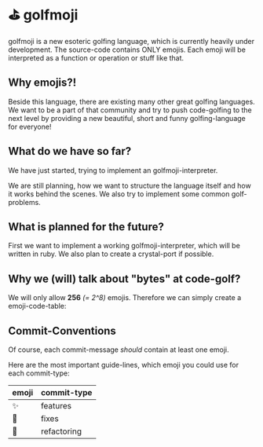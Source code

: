 # ⛳️ golfmoji

golfmoji is a new esoteric golfing language, which is currently heavily under development. The source-code contains ONLY emojis. Each emoji will be interpreted as a function or operation or stuff like that.

## Why emojis?!
Beside this language, there are existing many other great golfing languages.
We want to be a part of that community and try to push code-golfing to the next level by providing a new beautiful, short and funny golfing-language for everyone!

## What do we have so far?
We have just started, trying to implement an golfmoji-interpreter.

We are still planning, how we want to structure the language itself and how it works behind the scenes.
We also try to implement some common golf-problems.

## What is planned for the future?
First we want to implement a working golfmoji-interpreter, which will be written in ruby.
We also plan to create a crystal-port if possible.

## Why we (will) talk about "bytes" at code-golf?

We will only allow **256** *(= 2^8)* emojis.
Therefore we can simply create a emoji-code-table:

## Commit-Conventions
Of course, each commit-message *should* contain at least one emoji. 

Here are the most important guide-lines, which emoji you could use for each commit-type:

| emoji | commit-type |
|-------|-------------|
| ✨ | features |
| 🐛 | fixes     |
| 🔨 | refactoring |
